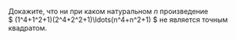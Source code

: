 Докажите, что ни при каком натуральном $n$ произведение  
$
(1^4+1^2+1)(2^4+2^2+1)\ldots(n^4+n^2+1)
$
не является точным квадратом.
